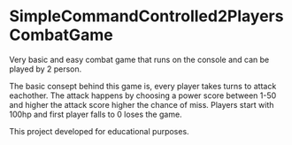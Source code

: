 # SimpleCommandControlled2PlayersCombatGame
Very basic and easy combat game that runs on the console and can be played by 2 person.

The basic consept behind this game is, every player takes turns to attack eachother. The attack happens by choosing a power score between 1-50 and higher the attack score higher the chance of miss. Players start with 100hp and first player falls to 0 loses the game.

This project developed for educational purposes.
